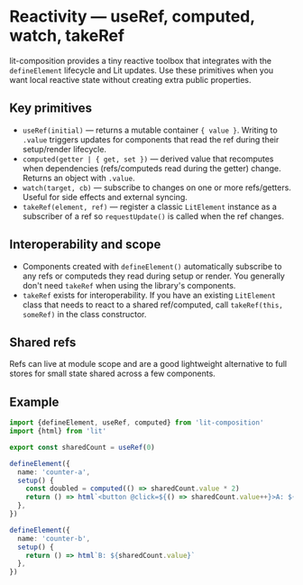# Reactivity — useRef, computed, watch, takeRef

lit-composition provides a tiny reactive toolbox that integrates with the `defineElement` lifecycle and Lit updates.
Use these primitives when you want local reactive state without creating extra public properties.

## Key primitives

- `useRef(initial)` — returns a mutable container `{ value }`. Writing to `.value` triggers updates for components
  that read the ref during their setup/render lifecycle.
- `computed(getter | { get, set })` — derived value that recomputes when dependencies (refs/computeds read during the
  getter) change. Returns an object with `.value`.
- `watch(target, cb)` — subscribe to changes on one or more refs/getters. Useful for side effects and external
  syncing.
- `takeRef(element, ref)` — register a classic `LitElement` instance as a subscriber of a ref so `requestUpdate()` is
  called when the ref changes.

## Interoperability and scope

- Components created with `defineElement()` automatically subscribe to any refs or computeds they read during setup or
  render. You generally don't need `takeRef` when using the library's components.
- `takeRef` exists for interoperability. If you have an existing `LitElement` class that needs to react to a shared
  ref/computed, call `takeRef(this, someRef)` in the class constructor.

## Shared refs

Refs can live at module scope and are a good lightweight alternative to full stores for small state shared across a
few components.

## Example

```ts
import {defineElement, useRef, computed} from 'lit-composition'
import {html} from 'lit'

export const sharedCount = useRef(0)

defineElement({
  name: 'counter-a',
  setup() {
    const doubled = computed(() => sharedCount.value * 2)
    return () => html`<button @click=${() => sharedCount.value++}>A: ${sharedCount.value} → ${doubled.value}</button>`
  },
})

defineElement({
  name: 'counter-b',
  setup() {
    return () => html`B: ${sharedCount.value}`
  },
})
```
